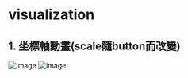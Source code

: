 # visualization
## 1. 坐標軸動畫(scale隨button而改變)
![image](https://github.com/Howdy-Lin/visualization/assets/74965449/8f2da85d-86ff-4dd1-a04f-3c5d3b876a77)
![image](https://github.com/Howdy-Lin/visualization/assets/74965449/d6e95229-1afb-4966-8666-1a5750d07e1e)
